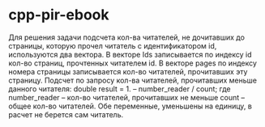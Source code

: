 # cpp-pir-ebook
Для решения задачи подсчета кол-ва читателей, не дочитавших до страницы, которую прочел читатель с идентификатором id, используются два вектора.
В векторе Ids<int> записывается по индексу id кол-во страниц, прочтенных читателем id.
В векторе pages<int> по индексу номера страницы записывается кол-во читателей, прочитавших эту страницу.
Подсчет по запросу кол-ва читателей, прочитавших меньше данного читателя:
double result = 1. – number_reader / count; 
где number_reader – кол-во читателей, прочитавших не меньше 
сount – общее кол-во читателей. Обе переменные, уменьшены на единицу, в расчет не берется сам читатель. 

